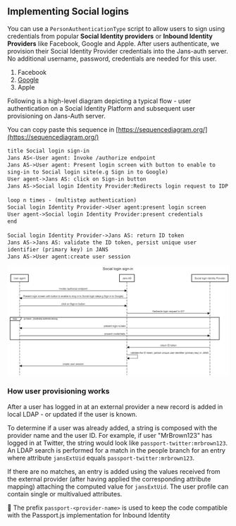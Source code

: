 ## Implementing Social logins 
You can use a `PersonAuthenticationType` script to allow users to sign using credentials from popular **Social Identity providers** or **Inbound Identity Providers** like Facebook, Google and Apple. After users authenticate, we provision their Social Identity Provider credentials into the Jans-auth server. No additional username, password, credentials are needed for this user.
1. Facebook
2. [Google](https://github.com/maduvena/jans-docs/wiki/Google-Authentication-Script)
3. Apple

Following is a high-level diagram depicting a typical flow - user authentication on a Social Identity Platform and subsequent user provisioning on Jans-Auth server. 

You can copy paste this sequence in [https://sequencediagram.org/](https://sequencediagram.org/)
```
title Social login sign-in 
Jans AS<-User agent: Invoke /authorize endpoint
Jans AS->User agent: Present login screen with button to enable to sing-in to Social login site(e.g Sign in to Google)
User agent->Jans AS: click on Sign-in button
Jans AS->Social login Identity Provider:Redirects login request to IDP

loop n times - (multistep authentication)
Social login Identity Provider->User agent:present login screen
User agent->Social login Identity Provider:present credentials
end

Social login Identity Provider->Jans AS: return ID token
Jans AS->Jans AS: validate the ID token, persist unique user identifier (primary key) in JANS
Jans AS->User agent:create user session
```
![Social Sign-In](https://github.com/maduvena/jans-docs/blob/main/images/SocialSignIn.png)

### How user provisioning works

After a user has logged in at an external provider a new record is added in local LDAP - or updated if the user is known.

To determine if a user was already added, a string is composed with the provider name and the user ID. For example, if user "MrBrown123" has logged in at Twitter, the string would look like `passport-twitter:mrbrown123`. An LDAP search is performed for a match in the people branch for an entry where attribute `jansExtUid` equals `passport-twitter:mrbrown123`.

If there are no matches, an entry is added using the values received from the external provider (after having applied the corresponding attribute mapping) attaching the computed value for `jansExtUid`. The user profile can contain single or multivalued attributes.

📝 The prefix `passport-<provider-name>` is used to keep the code compatible with the Passport.js implementation for Inbound Identity
